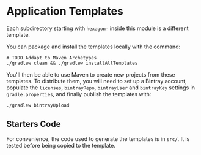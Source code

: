 
# Application Templates

Each subdirectory starting with `hexagon-` inside this module is a different template.

You can package and install the templates locally with the command:

    # TODO Addapt to Maven Archetypes
    ./gradlew clean && ./gradlew installAllTemplates

You'll then be able to use Maven to create new projects from these templates. To distribute
them, you will need to set up a Bintray account, populate the `licenses`, `bintrayRepo`,
`bintrayUser` and `bintrayKey` settings in `gradle.properties`, and finally publish the templates
with:

    ./gradlew bintrayUpload

## Starters Code

For convenience, the code used to generate the templates is in `src/`. It is tested before being
copied to the template.
